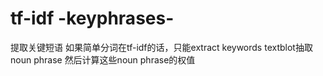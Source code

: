 # tf-idf -keyphrases-
提取关键短语
如果简单分词在tf-idf的话，只能extract keywords
textblot抽取noun phrase 然后计算这些noun phrase的权值
